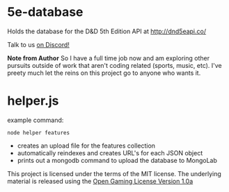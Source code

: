 # 5e-database

Holds the database for the D&D 5th Edition API at http://dnd5eapi.co/

Talk to us [on Discord!](https://discord.gg/TQuYTv7)

__Note from Author__
So I have a full time job now and am exploring other pursuits outside of work that aren't coding related (sports, music, etc). I've preety much let the reins on this project go to anyone who wants it.

# helper.js

example command:

```
node helper features
```

* creates an upload file for the features collection
* automatically reindexes and creates URL's for each JSON object
* prints out a mongodb command to upload the database to MongoLab

This project is licensed under the terms of the MIT license. The underlying material
is released using the [Open Gaming License Version 1.0a](https://www.wizards.com/default.asp?x=d20/oglfaq/20040123f)
